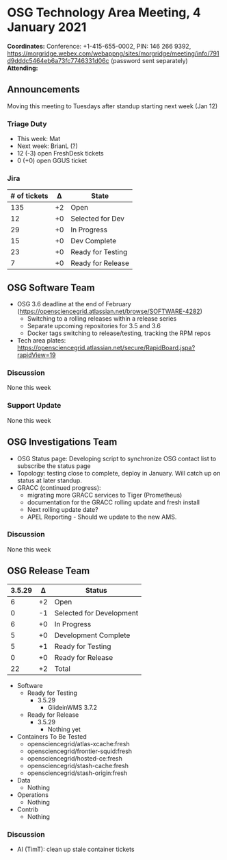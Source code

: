 # OSG Technology Area Meeting,  4 January 2021

**Coordinates:** Conference: +1-415-655-0002, PIN: 146 266 9392, <https://morgridge.webex.com/webappng/sites/morgridge/meeting/info/791d9dddc5464eb6a73fc7746331d06c> (password sent separately)  
**Attending:**   


## Announcements

Moving this meeting to Tuesdays after standup starting next week (Jan 12)  


### Triage Duty

-   This week: Mat
-   Next week: BrianL (?)
-   12 (-3) open FreshDesk tickets
-   0 (+0) open GGUS ticket


### Jira

| # of tickets | &Delta; | State             |
|------------ |------- |----------------- |
| 135          | +2      | Open              |
| 12           | +0      | Selected for Dev  |
| 29           | +0      | In Progress       |
| 15           | +0      | Dev Complete      |
| 23           | +0      | Ready for Testing |
| 7            | +0      | Ready for Release |


## OSG Software Team

-   OSG 3.6 deadline at the end of February (<https://opensciencegrid.atlassian.net/browse/SOFTWARE-4282>)  
    -   Switching to a rolling releases within a release series
    -   Separate upcoming repositories for 3.5 and 3.6
    -   Docker tags switching to release/testing, tracking the RPM repos
-   Tech area plates: <https://opensciencegrid.atlassian.net/secure/RapidBoard.jspa?rapidView=19>


### Discussion

None this week  


### Support Update

None this week  


## OSG Investigations Team

-   OSG Status page: Developing script to synchronize OSG contact list to subscribe the status page
-   Topology: testing close to complete, deploy in January.  Will catch up on status at later standup.
-   GRACC (continued progress):  
    -   migrating more GRACC services to Tiger (Prometheus)
    -   documentation for the GRACC rolling update and fresh install
    -   Next rolling update date?
    -   APEL Reporting - Should we update to the new AMS.


### Discussion

None this week  


## OSG Release Team

| 3.5.29 | &Delta; | Status                   |
| ------ | ------- | ------------------------ |
| 6      | +2      | Open                     |
| 0      | -1      | Selected for Development |
| 6      | +0      | In Progress              |
| 5      | +0      | Development Complete     |
| 5      | +1      | Ready for Testing        |
| 0      | +0      | Ready for Release        |
| 22     | +2      | Total                    |

-   Software  
    -   Ready for Testing  
        -   3.5.29  
            -   GlideinWMS 3.7.2
    -   Ready for Release  
        -   3.5.29  
            -   Nothing yet
-   Containers To Be Tested
    -   opensciencegrid/atlas-xcache:fresh
    -   opensciencegrid/frontier-squid:fresh
    -   opensciencegrid/hosted-ce:fresh
    -   opensciencegrid/stash-cache:fresh
    -   opensciencegrid/stash-origin:fresh
-   Data  
    -   Nothing
-   Operations  
    -   Nothing
-   Contrib  
    -   Nothing


### Discussion

-   AI (TimT): clean up stale container tickets

